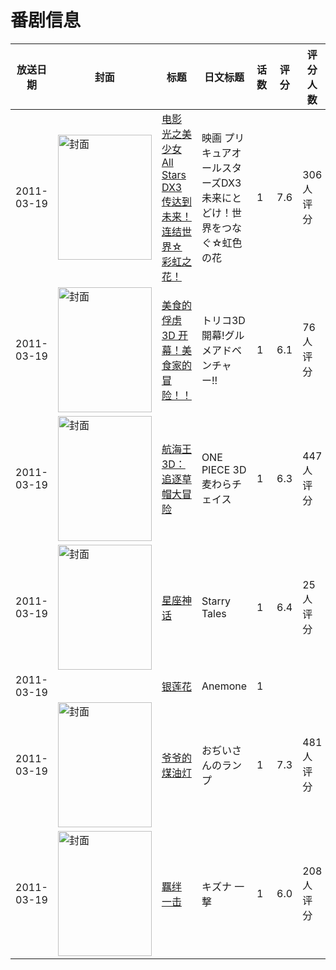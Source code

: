 # 番剧信息

|放送日期|封面|标题|日文标题|话数|评分|评分人数|
|---|---|---|---|---|---|---|
|2011-03-19|<img src="https://lain.bgm.tv/pic/cover/c/15/83/13045_MjhWH.jpg" alt="封面" style="width:150px;height:200px;object-fit:cover;">|[电影 光之美少女 All Stars DX3 传达到未来！连结世界☆彩虹之花！](https://bangumi.tv/subject/13045)|映画 プリキュアオールスターズDX3 未来にとどけ！世界をつなぐ☆虹色の花|1|7.6|306人评分|
|2011-03-19|<img src="https://lain.bgm.tv/pic/cover/c/13/ab/14959_c66OY.jpg" alt="封面" style="width:150px;height:200px;object-fit:cover;">|[美食的俘虏3D 开幕！美食家的冒险！！](https://bangumi.tv/subject/14959)|トリコ3D 開幕!グルメアドベンチャー!!|1|6.1|76人评分|
|2011-03-19|<img src="https://lain.bgm.tv/pic/cover/c/22/69/20523_ObMG5.jpg" alt="封面" style="width:150px;height:200px;object-fit:cover;">|[航海王3D：追逐草帽大冒险](https://bangumi.tv/subject/20523)|ONE PIECE 3D 麦わらチェイス|1|6.3|447人评分|
|2011-03-19|<img src="https://lain.bgm.tv/pic/cover/c/aa/38/73374_1d3Im.jpg" alt="封面" style="width:150px;height:200px;object-fit:cover;">|[星座神话](https://bangumi.tv/subject/73374)|Starry Tales|1|6.4|25人评分|
|2011-03-19||[银莲花](https://bangumi.tv/subject/252139)|Anemone|1|||
|2011-03-19|<img src="https://lain.bgm.tv/pic/cover/c/c0/ea/49019_B89i8.jpg" alt="封面" style="width:150px;height:200px;object-fit:cover;">|[爷爷的煤油灯](https://bangumi.tv/subject/49019)|おぢいさんのランプ|1|7.3|481人评分|
|2011-03-19|<img src="https://lain.bgm.tv/pic/cover/c/71/2e/49020_xXVUI.jpg" alt="封面" style="width:150px;height:200px;object-fit:cover;">|[羈绊 一击](https://bangumi.tv/subject/49020)|キズナ 一撃|1|6.0|208人评分|
